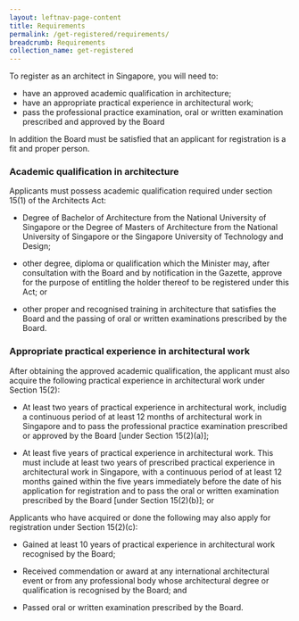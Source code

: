 ```yaml
---
layout: leftnav-page-content
title: Requirements
permalink: /get-registered/requirements/
breadcrumb: Requirements
collection_name: get-registered
---
```

To register as an architect in Singapore, you will need to:

* have an approved academic qualification in architecture; 
* have an appropriate practical experience in architectural work;
* pass the professional practice examination, oral or written examination prescribed and approved by the Board

In addition the Board must be satisfied that an applicant for registration is a fit and proper person.

### **Academic qualification in architecture**

Applicants must possess academic qualification required under section 15(1) of the Architects Act:

* Degree of Bachelor of Architecture from the National University of Singapore or the Degree of Masters of Architecture from the National University of Singapore or the Singapore University of Technology and Design;

* other degree, diploma or qualification which the Minister may, after consultation with the Board and by notification in the Gazette, approve for the purpose of entitling the holder thereof to be registered under this Act; or

* other proper and recognised training in architecture that satisfies the Board and the passing of oral or written examinations prescribed by the Board.

### **Appropriate practical experience in architectural work**

After obtaining the approved academic qualification, the applicant must also acquire the following practical experience in architectural work under Section 15(2):

* At least two years of practical experience in architectural work, includig a continuous period of at least 12 months of architectural work in Singapore and to pass the professional practice examination prescribed or approved by the Board [under Section 15(2)(a)];

* At least five years of practical experience in architectural work. This must include at least two years of prescribed practical experience in architectural work in Singapore, with a continuous period of at least 12 months gained within the five years immediately before the date of his application for registration and to pass the oral or written examination prescribed by the Board [under Section 15(2)(b)]; or

Applicants who have acquired or done the following may also apply for registration under Section 15(2)(c):

* Gained at least 10 years of practical experience in architectural work recognised by the Board;

* Received commendation or award at any international architectural event or from any professional body whose architectural degree or qualification is recognised by the Board; and 

* Passed oral or written examination prescribed by the Board.

